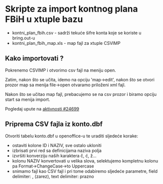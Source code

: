 Skripte za import kontnog plana FBiH u xtuple bazu
==================================================

* kontni_plan_fbih.csv - sadrži tekuće šifre konta koje se koriste u bring.out-u
* kontni_plan_fbih_map.xls - map fajl za xtuple CSVIMP

Kako importovati ?
------------------

Pokrenemo CSVIMP i otvorimo csv fajl na meniju open.

Zatim, nakon što se učita, idemo na opciju 'map->edit', nakon što se otvori prozor map
sa menija file->open otvaramo priloženi xml fajl.

Nakon što se učitao map fajl, prebacujemo se na csv prozor i biramo opciju start sa menija import.

Pogledaj upute na [aktivnosti #24699](http://redmine.bring.out.ba/issues/24699)

Priprema CSV fajla iz konto.dbf
-------------------------------

Otvoriti tabelu konto.dbf u openoffice-u te uraditi sljedeće korake:

* ostaviti kolone ID i NAZIV, sve ostalo ukloniti
* izbrisati prvi red sa definicijama naziva polja
* izvršiti konverziju naših karaktera č, ć, ž...
* kolonu NAZIV konvertovati u velika slova, selektujemo kompletnu kolonu pa Format->ChangeCase->to Uppercase
* snimamo fajl kao CSV fajl i pri tome odabiremo sljedeće parametre, field delimiter: , (zarez), text delimiter: prazno


